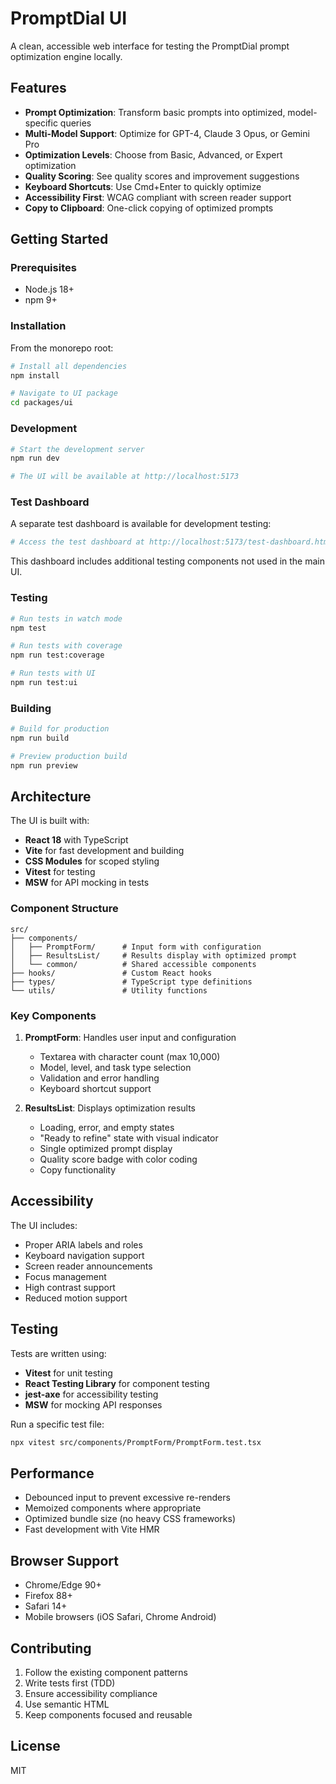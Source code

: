 # PromptDial UI

A clean, accessible web interface for testing the PromptDial prompt optimization engine locally.

## Features

- **Prompt Optimization**: Transform basic prompts into optimized, model-specific queries
- **Multi-Model Support**: Optimize for GPT-4, Claude 3 Opus, or Gemini Pro
- **Optimization Levels**: Choose from Basic, Advanced, or Expert optimization
- **Quality Scoring**: See quality scores and improvement suggestions
- **Keyboard Shortcuts**: Use Cmd+Enter to quickly optimize
- **Accessibility First**: WCAG compliant with screen reader support
- **Copy to Clipboard**: One-click copying of optimized prompts

## Getting Started

### Prerequisites

- Node.js 18+
- npm 9+

### Installation

From the monorepo root:

```bash
# Install all dependencies
npm install

# Navigate to UI package
cd packages/ui
```

### Development

```bash
# Start the development server
npm run dev

# The UI will be available at http://localhost:5173
```

### Test Dashboard

A separate test dashboard is available for development testing:

```bash
# Access the test dashboard at http://localhost:5173/test-dashboard.html
```

This dashboard includes additional testing components not used in the main UI.

### Testing

```bash
# Run tests in watch mode
npm test

# Run tests with coverage
npm run test:coverage

# Run tests with UI
npm run test:ui
```

### Building

```bash
# Build for production
npm run build

# Preview production build
npm run preview
```

## Architecture

The UI is built with:

- **React 18** with TypeScript
- **Vite** for fast development and building
- **CSS Modules** for scoped styling
- **Vitest** for testing
- **MSW** for API mocking in tests

### Component Structure

```
src/
├── components/
│   ├── PromptForm/      # Input form with configuration
│   ├── ResultsList/     # Results display with optimized prompt
│   └── common/          # Shared accessible components
├── hooks/               # Custom React hooks
├── types/               # TypeScript type definitions
└── utils/               # Utility functions
```

### Key Components

1. **PromptForm**: Handles user input and configuration
   - Textarea with character count (max 10,000)
   - Model, level, and task type selection
   - Validation and error handling
   - Keyboard shortcut support

2. **ResultsList**: Displays optimization results
   - Loading, error, and empty states
   - "Ready to refine" state with visual indicator
   - Single optimized prompt display
   - Quality score badge with color coding
   - Copy functionality

## Accessibility

The UI includes:

- Proper ARIA labels and roles
- Keyboard navigation support
- Screen reader announcements
- Focus management
- High contrast support
- Reduced motion support

## Testing

Tests are written using:

- **Vitest** for unit testing
- **React Testing Library** for component testing
- **jest-axe** for accessibility testing
- **MSW** for mocking API responses

Run a specific test file:

```bash
npx vitest src/components/PromptForm/PromptForm.test.tsx
```

## Performance

- Debounced input to prevent excessive re-renders
- Memoized components where appropriate
- Optimized bundle size (no heavy CSS frameworks)
- Fast development with Vite HMR

## Browser Support

- Chrome/Edge 90+
- Firefox 88+
- Safari 14+
- Mobile browsers (iOS Safari, Chrome Android)

## Contributing

1. Follow the existing component patterns
2. Write tests first (TDD)
3. Ensure accessibility compliance
4. Use semantic HTML
5. Keep components focused and reusable

## License

MIT

